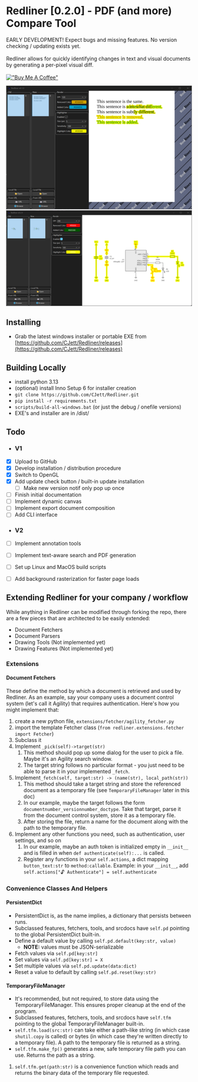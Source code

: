 
# Redliner [0.2.0] - PDF (and more) Compare Tool

EARLY DEVELOPMENT! Expect bugs and missing features. No version checking / updating exists yet. <br><br>
Redliner allows for quickly identifying changes in text and visual documents by generating a per-pixel visual diff. <br> <br>
[!["Buy Me A Coffee"](https://www.buymeacoffee.com/assets/img/custom_images/orange_img.png)](https://www.buymeacoffee.com/cjett)

![Example Diff Screenshot](https://raw.githubusercontent.com/CJett/Redliner/refs/heads/main/doc/example.png)
![Example Schematic Diff](https://raw.githubusercontent.com/CJett/Redliner/refs/heads/main/doc/example_scm.png)

## Installing
- Grab the latest windows installer or portable EXE from [https://github.com/CJett/Redliner/releases](https://github.com/CJett/Redliner/releases)

## Building Locally
- install python 3.13
- (optional) install Inno Setup 6 for installer creation
- `git clone https://github.com/CJett/Redliner.git`
- `pip install -r requirements.txt`
- `scripts/build-all-windows.bat` (or just the debug / onefile versions)
- EXE's and installer are in /dist/

## Todo
- ### V1
- [X] Upload to GitHub
- [X] Develop installation / distribution procedure
- [X] Switch to OpenGL
- [X] Add update check button / built-in update installation
  - [ ] Make new version notif only pop up once
- [ ] Finish initial documentation
- [ ] Implement dynamic canvas
- [ ] Implement export document composition
- [ ] Add CLI interface
- ### V2
- [ ] Implement annotation tools
- [ ] Implement text-aware search and PDF generation
- [ ] Set up Linux and MacOS build scripts
- [ ] Add background rasterization for faster page loads


## Extending Redliner for your company / workflow
While anything in Redliner can be modified through forking the repo, there are a few pieces that are architected to be easily extended:
* Document Fetchers
* Document Parsers
* Drawing Tools (Not implemented yet)
* Drawing Features (Not implemented yet)

### Extensions
#### Document Fetchers
These define the method by which a document is retrieved and used by Redliner. As an example, say your company uses a document control system (let's call it Agility) that requires authentication. Here's how you might implement that:
1. create a new python file, `extensions/fetcher/agility_fetcher.py`
2. import the template Fetcher class (`from redliner.extensions.fetcher import Fetcher`)
3. Subclass it
4. Implement `_pick(self)->target(str)`
   1. This method should pop up some dialog for the user to pick a file. Maybe it's an Agility search window.
   2. The target string follows no particular format - you just need to be able to parse it in your implemented `_fetch`.
5. Implement`_fetch(self, target:str) -> (name(str), local_path(str))`
   1. This method should take a target string and store the referenced document as a temporary file (see `TemporaryFileManager` later in this doc)
   2. In our example, maybe the target follows the form `documentnumber_versionnumber_doctype`. Take that target, parse it from the document control system, store it as a temporary file.
   3. After storing the file, return a name for the document along with the path to the temporary file.
6. Implement any other functions you need, such as authentication, user settings, and so on
   1. In our example, maybe an auth token is initialized empty in `__init__` and is  filled in when `def authenticate(self):...` is called.
   2. Register any functions in your `self.actions`, a dict mapping `button_text:str` to `method:callable`. Example: in your `__init__`, add `self.actions["🔓 Authenticate"] = self.authenticate`


### Convenience Classes And Helpers

#### PersistentDict
* PersistentDict is, as the name implies, a dictionary that persists between runs. 
* Subclassed features, fetchers, tools, and srcdocs have `self.pd` pointing to the global PersistentDict built-in.
* Define a default value by calling `self.pd.default(key:str, value)`
  * **NOTE:** values must be JSON-serializable
* Fetch values via `self.pd[key:str]`
* Set values via `self.pd[key:str] = X`
* Set multiple values via `self.pd.update(data:dict)`
* Reset a value to default by calling `self.pd.reset(key:str)`

#### TemporaryFileManager
* It's recommended, but not required, to store data using the TemporaryFileManager. This ensures proper cleanup at the end of the program. 
* Subclassed features, fetchers, tools, and srcdocs have `self.tfm` pointing to the global TemporaryFileManager built-in.
* `self.tfm.load(src:str)` can take either a path-like string (in which case `shutil.copy` is called) or bytes (in which case they're written directly to a temporary file). A path to the temporary file is returned as a string.
* `self.tfm.make_fp()` generates a new, safe temporary file path you can use. Returns the path as a string.
1. `self.tfm.get(path:str)` is a convenience function which reads and returns the binary data of the temporary file requested.